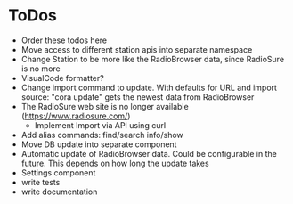ToDos
======

* Order these todos here
* Move access to different station apis into separate namespace
* Change Station to be more like the RadioBrowser data, since RadioSure is no more
* VisualCode formatter?
* Change import command to update. With defaults for URL and import source: "cora update" gets the newest data from RadioBrowser
* The RadioSure web site is no longer available (https://www.radiosure.com/)
  * Implement Import via API using curl
* Add alias commands: find/search info/show
* Move DB update into separate component
* Automatic update of RadioBrowser data. Could be configurable in the future. This depends on how long the update takes
* Settings component
* write tests
* write documentation
